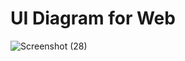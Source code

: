 # UI Diagram for Web

![Screenshot (28)](https://github.com/iyelce/cs308-Weezart/assets/124828389/e24437b2-1966-48e3-bb94-004ec555bdc3)
